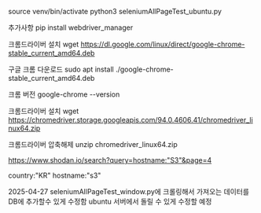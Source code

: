 
source venv/bin/activate
python3 seleniumAllPageTest_ubuntu.py

추가사항
pip install webdriver_manager

크롬드라이버 설치
wget https://dl.google.com/linux/direct/google-chrome-stable_current_amd64.deb 

구글 크롬 다운로드
sudo apt install ./google-chrome-stable_current_amd64.deb 

크롬 버전
google-chrome --version

크롬드라이버 설치
wget https://chromedriver.storage.googleapis.com/94.0.4606.41/chromedriver_linux64.zip

크롬드라이버 압축해제
unzip chromedriver_linux64.zip


https://www.shodan.io/search?query=hostname:"S3"&page=4

country:"KR" hostname:"s3"


2025-04-27
seleniumAllPageTest_window.py에
크롤링해서 가져오는 데이터를 DB에 추가할수 있게 수정함
ubuntu 서버에서 돌릴 수 있게 수정할 예정
